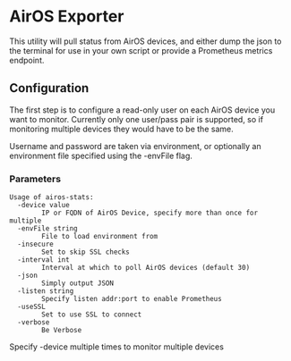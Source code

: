 # AirOS Exporter

This utility will pull status from AirOS devices, and either dump the json to the terminal
for use in your own script or provide a Prometheus metrics endpoint.

## Configuration

The first step is to configure a read-only user on each AirOS device you want to monitor.
Currently only one user/pass pair is supported, so if monitoring multiple devices they would have to be the same.

Username and password are taken via environment, or optionally an environment file specified
using the -envFile flag.

### Parameters

```
Usage of airos-stats:
  -device value
    	IP or FQDN of AirOS Device, specify more than once for multiple
  -envFile string
    	File to load environment from
  -insecure
    	Set to skip SSL checks
  -interval int
    	Interval at which to poll AirOS devices (default 30)
  -json
    	Simply output JSON
  -listen string
    	Specify listen addr:port to enable Prometheus
  -useSSL
    	Set to use SSL to connect
  -verbose
    	Be Verbose
```

Specify -device multiple times to monitor multiple devices
